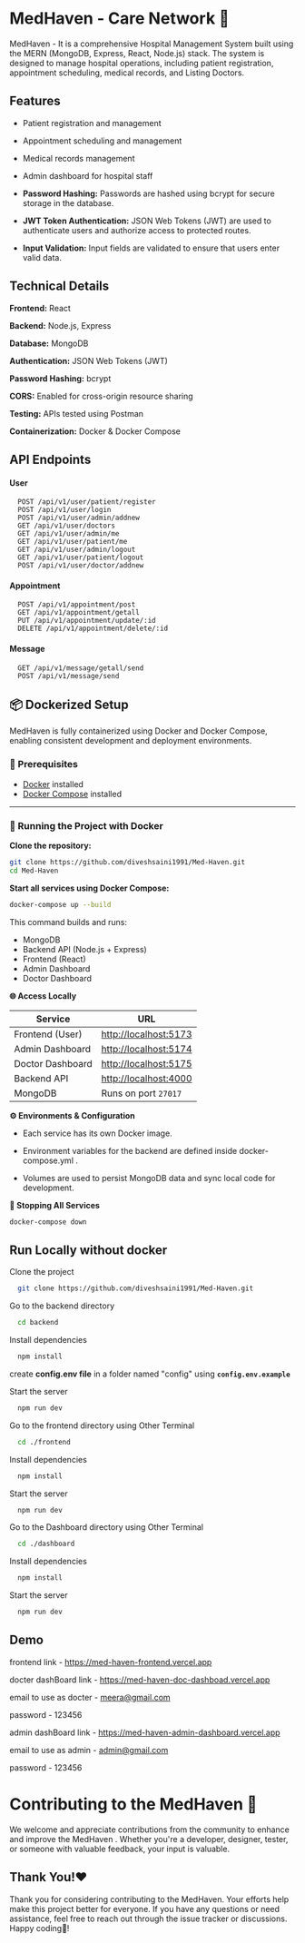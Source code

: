 
# MedHaven - Care Network 🏥️

MedHaven - It is a comprehensive Hospital Management System built using the MERN (MongoDB, Express, React, Node.js) stack. The system is designed to manage hospital operations, including patient registration, appointment scheduling, medical records, and Listing Doctors.





## Features

- Patient registration and management
- Appointment scheduling and management
- Medical records management
- Admin dashboard for hospital staff

- **Password Hashing:** Passwords are hashed using bcrypt for secure storage in the database.
- **JWT Token Authentication:** JSON Web Tokens (JWT) are used to authenticate users and authorize access to protected routes.
- **Input Validation:** Input fields are validated to ensure that users enter valid data.



## Technical Details

**Frontend:** React

**Backend:** Node.js, Express

**Database:** MongoDB

**Authentication:** JSON Web Tokens (JWT)

**Password Hashing:** bcrypt

**CORS:** Enabled for cross-origin resource sharing

**Testing:**  APIs tested using Postman

**Containerization:** Docker & Docker Compose


## API Endpoints 


#### User 

```http
  POST /api/v1/user/patient/register
  POST /api/v1/user/login
  POST /api/v1/user/admin/addnew
  GET /api/v1/user/doctors
  GET /api/v1/user/admin/me
  GET /api/v1/user/patient/me
  GET /api/v1/user/admin/logout
  GET /api/v1/user/patient/logout
  POST /api/v1/user/doctor/addnew
```

#### Appointment

```http
  POST /api/v1/appointment/post
  GET /api/v1/appointment/getall
  PUT /api/v1/appointment/update/:id
  DELETE /api/v1/appointment/delete/:id
```
#### Message

```http
  GET /api/v1/message/getall/send
  POST /api/v1/message/send
```



## 📦 Dockerized Setup

MedHaven is fully containerized using Docker and Docker Compose, enabling consistent development and deployment environments.

### 🐳 Prerequisites

- [Docker](https://www.docker.com/products/docker-desktop) installed
- [Docker Compose](https://docs.docker.com/compose/) installed

---

### 🔧 Running the Project with Docker

**Clone the repository:**

```bash
git clone https://github.com/diveshsaini1991/Med-Haven.git
cd Med-Haven
```

**Start all services using Docker Compose:**

```bash
docker-compose up --build
```
This command builds and runs:

- MongoDB
- Backend API (Node.js + Express)
- Frontend (React)
- Admin Dashboard
- Doctor Dashboard

**🌐 Access Locally**

| Service          | URL                                            |
| ---------------- | ---------------------------------------------- |
| Frontend (User)  | [http://localhost:5173](http://localhost:5173) |
| Admin Dashboard  | [http://localhost:5174](http://localhost:5174) |
| Doctor Dashboard | [http://localhost:5175](http://localhost:5175) |
| Backend API      | [http://localhost:4000](http://localhost:4000) |
| MongoDB          | Runs on port `27017`                           |

**⚙️ Environments & Configuration**

- Each service has its own Docker image.

- Environment variables for the backend are defined inside docker-compose.yml .

- Volumes are used to persist MongoDB data and sync local code for development.


**🛑 Stopping All Services**

```bash
docker-compose down
```


## Run Locally without docker

Clone the project

```bash
  git clone https://github.com/diveshsaini1991/Med-Haven.git
```
Go to the backend directory

```bash
  cd backend
```

Install dependencies

```bash
  npm install
```

create **config.env file** in a folder named "config" using **```config.env.example```**

Start the server

```bash
  npm run dev
```

Go to the frontend directory using Other Terminal

```bash
  cd ./frontend
```

Install dependencies

```bash
  npm install
```

Start the server

```bash
  npm run dev
```


Go to the Dashboard directory using Other Terminal

```bash
  cd ./dashboard
```

Install dependencies

```bash
  npm install
```

Start the server

```bash
  npm run dev
```


## Demo

frontend link - https://med-haven-frontend.vercel.app


docter dashBoard link - https://med-haven-doc-dashboad.vercel.app

email to use as docter - meera@gmail.com

password - 123456


admin dashBoard link - https://med-haven-admin-dashboard.vercel.app

email to use as admin - admin@gmail.com

password - 123456



# Contributing to the MedHaven 🤝

We welcome and appreciate contributions from the community to enhance and improve the MedHaven . Whether you're a developer, designer, tester, or someone with valuable feedback, your input is valuable.
## Thank You!❤️

Thank you for considering contributing to the MedHaven. Your efforts help make this project better for everyone. If you have any questions or need assistance, feel free to reach out through the issue tracker or discussions. Happy coding🤩!
